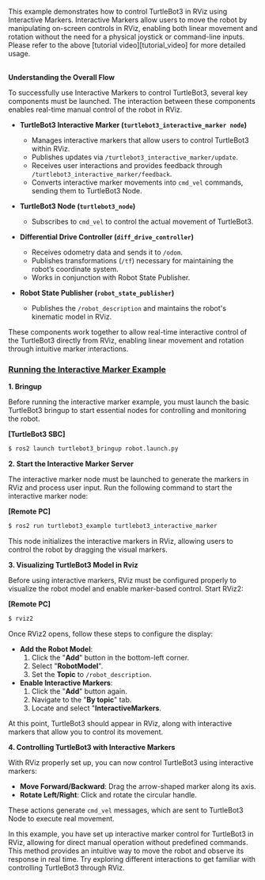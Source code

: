 This example demonstrates how to control TurtleBot3 in RViz using Interactive Markers. Interactive Markers allow users to move the robot by manipulating on-screen controls in RViz, enabling both linear movement and rotation without the need for a physical joystick or command-line inputs. Please refer to the above [tutorial video][tutorial_video] for more detailed usage.
<br><br>

**Understanding the Overall Flow**

To successfully use Interactive Markers to control TurtleBot3, several key components must be launched. The interaction between these components enables real-time manual control of the robot in RViz.

- **TurtleBot3 Interactive Marker (`turtlebot3_interactive_marker node`)**
    - Manages interactive markers that allow users to control TurtleBot3 within RViz.
    - Publishes updates via `/turtlebot3_interactive_marker/update`.
    - Receives user interactions and provides feedback through `/turtlebot3_interactive_marker/feedback`.
    - Converts interactive marker movements into `cmd_vel` commands, sending them to TurtleBot3 Node.

- **TurtleBot3 Node (`turtlebot3_node`)**
    - Subscribes to `cmd_vel` to control the actual movement of TurtleBot3.

- **Differential Drive Controller (`diff_drive_controller`)**
    - Receives odometry data and sends it to `/odom`.
    - Publishes transformations (`/tf`) necessary for maintaining the robot’s coordinate system.
    - Works in conjunction with Robot State Publisher.

- **Robot State Publisher (`robot_state_publisher`)**
    - Publishes the `/robot_description` and maintains the robot's kinematic model in RViz.

These components work together to allow real-time interactive control of the TurtleBot3 directly from RViz, enabling linear movement and rotation through intuitive marker interactions.

### [**Running the Interactive Marker Example**](#running-the-interactive-marker-example)

**1. Bringup**

Before running the interactive marker example, you must launch the basic TurtleBot3 bringup to start essential nodes for controlling and monitoring the robot.

**[TurtleBot3 SBC]**
```bash
$ ros2 launch turtlebot3_bringup robot.launch.py
```

**2. Start the Interactive Marker Server**

The interactive marker node must be launched to generate the markers in RViz and process user input. Run the following command to start the interactive marker node:

**[Remote PC]**
```bash
$ ros2 run turtlebot3_example turtlebot3_interactive_marker
```
This node initializes the interactive markers in RViz, allowing users to control the robot by dragging the visual markers.

**3. Visualizing TurtleBot3 Model in Rviz**

Before using interactive markers, RViz must be configured properly to visualize the robot model and enable marker-based control. Start RViz2:

**[Remote PC]**
```bash
$ rviz2
```
Once RViz2 opens, follow these steps to configure the display:
- **Add the Robot Model**:
    1. Click the "**Add**" button in the bottom-left corner.
    2. Select "**RobotModel**".
    3. Set the **Topic** to `/robot_description`.
- **Enable Interactive Markers**:
    1. Click the "**Add**" button again.
    2. Navigate to the "**By topic**" tab.
    3. Locate and select "**InteractiveMarkers**.

At this point, TurtleBot3 should appear in RViz, along with interactive markers that allow you to control its movement.

**4. Controlling TurtleBot3 with Interactive Markers**

With RViz properly set up, you can now control TurtleBot3 using interactive markers:

- **Move Forward/Backward**: Drag the arrow-shaped marker along its axis.
- **Rotate Left/Right**: Click and rotate the circular handle.

These actions generate `cmd_vel` messages, which are sent to TurtleBot3 Node to execute real movement.

In this example, you have set up interactive marker control for TurtleBot3 in RViz, allowing for direct manual operation without predefined commands. This method provides an intuitive way to move the robot and observe its response in real time. Try exploring different interactions to get familiar with controlling TurtleBot3 through RViz.

